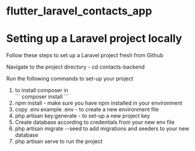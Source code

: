 # flutter_laravel_contacts_app

<h1>Setting up a Laravel project locally</h1>

<p>Follow these steps to set up a Laravel project fresh from Github</p>
<p>Navigate to the project directory - cd contacts-backend</p>
<p>Run the following commands to set-up your project</p>
<ol> 
  <li>to install composer in</li>
  ```
    composer install
  ```
  <li>npm install - make sure you have npm installed in your environment</li>
  <li>copy .env.example .env - to create a new environment file</li>
  <li>php artisan key:generate - to set-up a new project key</li>
  <li>Create database according to credentials from your new env file</li>
  <li>php artisan migrate --seed to add migrations and seeders to your new database </li>
  <li>php artisan serve to run the project</li>
    
</ol>
